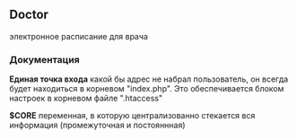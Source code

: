 ## Doctor  
электронное расписание для врача  

### Документация  
__Единая точка входа__ какой бы адрес не набрал пользователь, он всегда будет находиться в корневом "index.php". Это обеспечивается блоком настроек в корневом файле ".htaccess"  

__$CORE__ переменная, в которую централизованно стекается вся информация (промежуточная и постояннная)

